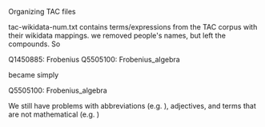Organizing TAC files

tac-wikidata-num.txt contains terms/expressions from the TAC corpus with their wikidata mappings.
we removed people's names, but left the compounds. So

Q1450885: Frobenius
Q5505100: Frobenius_algebra

became simply

Q5505100: Frobenius_algebra

We still have problems with abbreviations (e.g. ), adjectives, and terms that are not mathematical (e.g.  )
